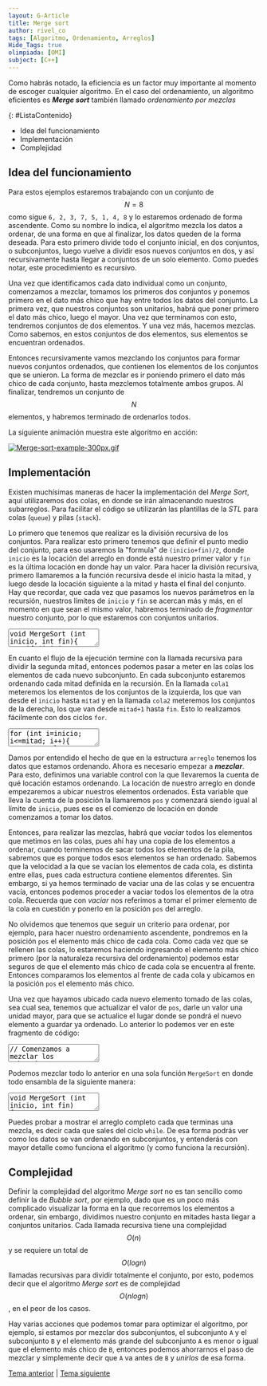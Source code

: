 ```yaml
---
layout: G-Article
title: Merge sort
author: rivel_co
tags: [Algoritmo, Ordenamiento, Arreglos]
Hide_Tags: true
olimpiada: [OMI]
subject: [C++]
---
```


Como habrás notado, la eficiencia es un factor muy importante al momento de escoger cualquier algoritmo. En el caso del ordenamiento, un algoritmo eficientes es ***Merge sort*** también llamado *ordenamiento por mezclas*

{: #ListaContenido}
- Idea del funcionamiento
- Implementación
- Complejidad

## Idea del funcionamiento

Para estos ejemplos estaremos trabajando con un conjunto de $$N=8$$ como sigue `6, 2, 3, 7, 5, 1, 4, 8` y lo estaremos ordenado de forma ascendente. Como su nombre lo indica, el algoritmo mezcla los datos a ordenar, de una forma en que al finalizar, los datos queden de la forma deseada. Para esto primero divide todo el conjunto inicial, en dos conjuntos, o subconjuntos, luego vuelve a dividir esos nuevos conjuntos en dos, y así recursivamente hasta llegar a conjuntos de un solo elemento. Como puedes notar, este procedimiento es recursivo.

Una vez que identificamos cada dato individual como un conjunto, comenzamos a mezclar, tomamos los primeros dos conjuntos y ponemos primero en el dato más chico que hay entre todos los datos del conjunto. La primera vez, que nuestros conjuntos son unitarios, habrá que poner primero el dato más chico, luego el mayor. Una vez que terminamos con esto, tendremos conjuntos de dos elementos. Y una vez más, hacemos mezclas. Como sabemos, en estos conjuntos de dos elementos, sus elementos se encuentran ordenados. 

Entonces recursivamente vamos mezclando los conjuntos para formar nuevos conjuntos ordenados, que contienen los elementos de los conjuntos que se unieron. La forma de mezclar es ir poniendo primero el dato más chico de cada conjunto, hasta mezclemos totalmente ambos grupos. Al finalizar, tendremos un conjunto de $$N$$ elementos, y habremos terminado de ordenarlos todos.

La siguiente animación muestra este algoritmo en acción:

<a href="https://commons.wikimedia.org/wiki/File:Merge-sort-example-300px.gif#/media/File:Merge-sort-example-300px.gif"><img src="https://upload.wikimedia.org/wikipedia/commons/c/cc/Merge-sort-example-300px.gif" alt="Merge-sort-example-300px.gif"></a>

## Implementación

Existen muchísimas maneras de hacer la implementación del *Merge Sort*, aquí utilizaremos dos colas, en donde se irán almacenando nuestros subarreglos. Para facilitar el código se utilizarán las plantillas de la *STL* para colas (`queue`) y pilas (`stack`).

Lo primero que tenemos que realizar es la división recursiva de los conjuntos. Para realizar esto primero tenemos que definir el punto medio del conjunto, para eso usaremos la "formula" de `(inicio+fin)/2`, donde `inicio` es la locación del arreglo en donde está nuestro primer valor y `fin` es la última locación en donde hay un valor. Para hacer la división recursiva, primero llamaremos a la función recursiva desde el inicio hasta la mitad, y luego desde la locación siguiente a la mitad y hasta el final del conjunto. Hay que recordar, que cada vez que pasamos los nuevos parámetros en la recursión, nuestros límites de `inicio` y `fin` se acercan más y más, en el momento en que sean el mismo valor, habremos terminado de *fragmentar* nuestro conjunto, por lo que estaremos con conjuntos unitarios.

<textarea class="cpp">
void MergeSort (int inicio, int fin){
    if (inicio == fin) return;      // Terminamos de dividir los conjuntos
    
    int mitad=(inicio+fin)/2;       // Creamos la mitad en base a los limites
        
    MergeSort(inicio, mitad);       // Llamada recursiva para dividir la primer mitad
    MergeSort(mitad+1, fin);        // Llamada recursiva para dividir la segunda mitad
}</textarea>

En cuanto el flujo de la ejecución termine con la llamada recursiva para dividir la segunda mitad, entonces podemos pasar a meter en las colas los elementos de cada nuevo subconjunto. En cada subconjunto estaremos ordenando cada mitad definida en la recursión. En la llamada `cola1` meteremos los elementos de los conjuntos de la izquierda, los que van desde el `inicio` hasta `mitad` y en la llamada `cola2` meteremos los conjuntos de la derecha, los que van desde `mitad+1` hasta `fin`. Esto lo realizamos fácilmente con dos ciclos `for`.

<textarea class="cpp">
for (int i=inicio; i<=mitad; i++){      // Metemos los elementos del conjunto de la izquierda
    cola1.push(arreglo[i]);
}
for (int i=mitad+1; i<=fin; i++){       // Metemos los elementos del conjunto de la derecha
    cola2.push(arreglo[i]);
}</textarea>

Damos por entendido el hecho de que en la estructura `arreglo` tenemos los datos que estamos ordenando. Ahora es necesario empezar a ***mezclar***. Para esto, definimos una variable control con la que llevaremos la cuenta de qué locación estamos ordenando. La locación de nuestro arreglo en donde empezaremos a ubicar nuestros elementos ordenados. Esta variable que lleva la cuenta de la posición la llamaremos `pos` y comenzará siendo igual al límite de `inicio`, pues ese es el comienzo de locación en donde comenzamos a tomar los datos.

Entonces, para realizar las mezclas, habrá que *vaciar* todos los elementos que metimos en las colas, pues ahí hay una copia de los elementos a ordenar, cuando terminemos de sacar todos los elementos de la pila, sabremos que es porque todos esos elementos se han ordenado. Sabemos que la velocidad a la que se vacían los elementos de cada cola, es distinta entre ellas, pues cada estructura contiene elementos diferentes. Sin embargo, si ya hemos terminado de vaciar una de las colas y se encuentra vacía, entonces podemos proceder a vaciar todos los elementos de la otra cola. Recuerda que con *vaciar* nos referimos a tomar el primer elemento de la cola en cuestión y ponerlo en la posición `pos` del arreglo. 

No olvidemos que tenemos que seguir un criterio para ordenar, por ejemplo, para hacer nuestro ordenamiento ascendente, pondremos en la posición `pos` el elemento más chico de cada cola. Como cada vez que se rellenen las colas, lo estaremos haciendo ingresando el elemento más chico primero (por la naturaleza recursiva del ordenamiento) podemos estar seguros de que el elemento más chico de cada cola se encuentra al frente. Entonces comparamos los elementos al frente de cada cola y ubicamos en la posición `pos` el elemento más chico.

Una vez que hayamos ubicado cada nuevo elemento tomado de las colas, sea cual sea, tenemos que actualizar el valor de `pos`, darle un valor una unidad mayor, para que se actualice el lugar donde se pondrá el nuevo elemento a guardar ya ordenado. Lo anterior lo podemos ver en este fragmento de código:

<textarea class="cpp">
// Comenzamos a mezclar los subconjuntos
int pos=inicio;             // Definición del auxiliar de ubicaciones
    
while (!cola1.empty() || !cola2.empty()){   // Estaremos extrayendo elementos mientras sea posible
    if (cola2.empty()){                     // Si la cola2 ya está vacía
        arreglo[pos]=cola1.front();         // entonces tomamos de la cola1
        cola1.pop();                        
    } else
    if (cola1.empty()){                     // Sino, revisamos si cola1 está vacía, de ser así
        arreglo[pos]=cola2.front();         // tomamos de cola2
        cola2.pop();
    } else                                  // Sino, entonces ambas colas tienen elementos
    if (cola1.front() < cola2.front()){     // Aplicamos nuestro criterio de ordenamiento
        arreglo[pos]=cola1.front();         // Ubicamos según sea el caso, tomando de cola1
        cola1.pop();
    } else {
        arreglo[pos]=cola2.front();         // O tomando de cola 2
        cola2.pop();
    }
    pos++;   // En este punto ya habremos ubicado un elemento, entonces actualizamos la posición
}</textarea>

Podemos mezclar todo lo anterior en una sola función `MergeSort` en donde todo ensambla de la siguiente manera:

<textarea class="cpp">
void MergeSort (int inicio, int fin)
{
    if (inicio == fin) return;
    
    int mitad=(inicio+fin)/2;
        
    MergeSort(inicio, mitad);
    MergeSort(mitad+1, fin);
    
    for (int i=inicio; i<=mitad; i++){
        cola1.push(arreglo[i]);
    }
    for (int i=mitad+1; i<=fin; i++){
        cola2.push(arreglo[i]);
    }
    
    int pos=inicio;
    
    while (!cola1.empty() || !cola2.empty()){
        if (cola2.empty()){
            arreglo[pos]=cola1.front();
            cola1.pop();
        } else
        if (cola1.empty()){
            arreglo[pos]=cola2.front();
            cola2.pop();
        } else
        if (cola1.front() < cola2.front()){
            arreglo[pos]=cola1.front();
            cola1.pop();
        } else {
            arreglo[pos]=cola2.front();
            cola2.pop();
        }
        pos++;
    }
    return;
}</textarea>

Puedes probar a mostrar el arreglo completo cada que terminas una mezcla, es decir cada que sales del ciclo `while`. De esa forma podrás ver como los datos se van ordenando en subconjuntos, y entenderás con mayor detalle como funciona el algoritmo (y como funciona la recursión).

## Complejidad

Definir la complejidad del algoritmo *Merge sort* no es tan sencillo como definir la de *Bubble sort*, por ejemplo, dado que es un poco más complicado visualizar la forma en la que recorremos los elementos a ordenar, sin embargo, dividimos nuestro conjunto en mitades hasta llegar a conjuntos unitarios. Cada llamada recursiva tiene una complejidad $$O(n)$$  y se requiere un total de $$O(log n)$$ llamadas recursivas para dividir totalmente el conjunto, por esto, podemos decir que el algoritmo *Merge sort* es de complejidad $$O(n log n)$$, en el peor de los casos.

Hay varias acciones que podemos tomar para optimizar el algoritmo, por ejemplo, si estamos por mezclar dos subconjuntos, el subconjunto `A` y el subconjunto `B` y el elemento más grande del subconjunto `A` es menor o igual que el elemento más chico de `B`, entonces podemos ahorrarnos el paso de mezclar y simplemente decir que `A` va antes de `B` y *unirlos* de esa forma.

<div class="Nav">
    <a href="{{ site.baseurl }}/C++/Metodos/Ordenamientos/Bubble-sort/">Tema anterior</a> | <a href="{{ site.baseurl }}/C++/Metodos/Busquedas/">Tema siguiente</a>
</div>